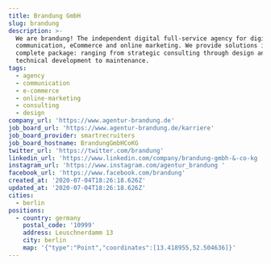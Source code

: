 ```yaml
---
title: Brandung GmbH
slug: brandung
description: >-
  We are brandung! The independent digital full-service agency for digital
  communication, eCommerce and online marketing. We provide solutions in a
  complete package: ranging from strategic consulting through design and
  technical development to maintenance.
tags:
  - agency
  - communication
  - e-commerce
  - online-marketing
  - consulting
  - design
company_url: 'https://www.agentur-brandung.de'
job_board_url: 'https://www.agentur-brandung.de/karriere'
job_board_provider: smartrecruiters
job_board_hostname: BrandungGmbHCoKG
twitter_url: 'https://twitter.com/brandung'
linkedin_url: 'https://www.linkedin.com/company/brandung-gmbh-&-co-kg '
instagram_url: 'https://www.instagram.com/agentur_brandung '
facebook_url: 'https://www.facebook.com/brandung'
created_at: '2020-07-04T18:26:18.626Z'
updated_at: '2020-07-04T18:26:18.626Z'
cities:
  - berlin
positions:
  - country: germany
    postal_code: '10999'
    address: Leuschnerdamm 13
    city: berlin
    map: '{"type":"Point","coordinates":[13.418955,52.504636]}'
---
```


